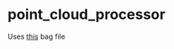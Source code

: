 # point_cloud_processor

Uses [this](https://www.dropbox.com/s/oire1hu09r61lu4/2022-11-02-16-14-49.bag?dl=0) bag file
